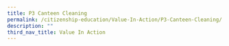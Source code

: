 ```yaml
---
title: P3 Canteen Cleaning
permalink: /citizenship-education/Value-In-Action/P3-Canteen-Cleaning/
description: ""
third_nav_title: Value In Action
---
```


